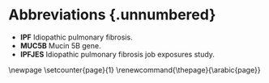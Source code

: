 # Abbreviations {.unnumbered}

- **IPF** Idiopathic pulmonary fibrosis. 
- **MUC5B** Mucin 5B gene. 
- **IPFJES** Idiopathic pulmonary fibrosis job exposures study.

\newpage
\setcounter{page}{1}
\renewcommand{\thepage}{\arabic{page}}
